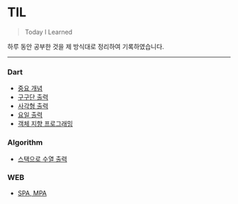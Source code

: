 # TIL

> Today I Learned
 
하루 동안 공부한 것을 제 방식대로 정리하여 기록하였습니다.

***

### Dart
  * [중요 개념](https://github.com/BAE999/TIL/blob/main/Dart/%EC%A4%91%EC%9A%94%20%EA%B0%9C%EB%85%90.md)
  * [구구단 출력](https://github.com/BAE999/TIL/blob/main/Dart/%EA%B5%AC%EA%B5%AC%EB%8B%A8%20%EC%B6%9C%EB%A0%A5.md)
  * [사각형 출력](https://github.com/BAE999/TIL/blob/main/Dart/%EC%82%AC%EA%B0%81%ED%98%95%20%EC%B6%9C%EB%A0%A5.md)
  * [요일 출력](https://github.com/BAE999/TIL/blob/main/Dart/%EC%9A%94%EC%9D%BC%20%EC%B6%9C%EB%A0%A5.md)
  * [객체 지향 프로그래밍](https://github.com/BAE999/TIL/blob/main/Dart/%EA%B0%9D%EC%B2%B4%20%EC%A7%80%ED%96%A5%20%ED%94%84%EB%A1%9C%EA%B7%B8%EB%9E%98%EB%B0%8D.md)

### Algorithm
  * [스택으로 수열 출력](https://github.com/BAE999/TIL/blob/main/Algorithm/%EC%8A%A4%ED%83%9D%EC%9C%BC%EB%A1%9C%20%EC%88%98%EC%97%B4%20%EB%A7%8C%EB%93%A4%EA%B8%B0.md)

### WEB
  * [SPA, MPA](https://github.com/BAE999/TIL/blob/main/WEB/SPA%2C%20MPA.md)